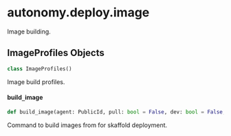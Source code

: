 <a id="autonomy.deploy.image"></a>

# autonomy.deploy.image

Image building.

<a id="autonomy.deploy.image.ImageProfiles"></a>

## ImageProfiles Objects

```python
class ImageProfiles()
```

Image build profiles.

<a id="autonomy.deploy.image.build_image"></a>

#### build`_`image

```python
def build_image(agent: PublicId, pull: bool = False, dev: bool = False, version: Optional[str] = None) -> None
```

Command to build images from for skaffold deployment.

